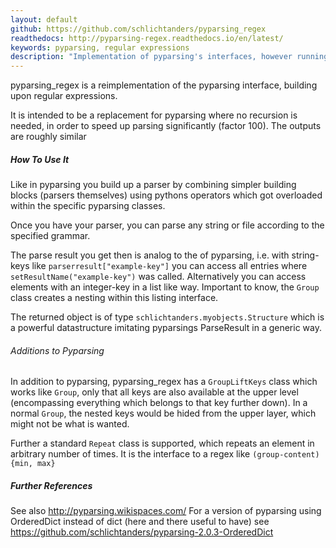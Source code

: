 ```yaml
---
layout: default
github: https://github.com/schlichtanders/pyparsing_regex
readthedocs: http://pyparsing-regex.readthedocs.io/en/latest/
keywords: pyparsing, regular expressions
description: "Implementation of pyparsing's interfaces, however running on regular expressions."
---
```


pyparsing_regex is a reimplementation of the pyparsing interface, building upon regular expressions.

It is intended to be a replacement for pyparsing where no recursion is needed, in order to speed up parsing
significantly (factor 100). The outputs are roughly similar


##### How To Use It
Like in pyparsing you build up a parser by combining simpler building blocks (parsers themselves)
using pythons operators which got overloaded within the specific pyparsing classes.

Once you have your parser, you can parse any string or file according to the specified grammar.

The parse result you get then is analog to the of pyparsing, i.e. with string-keys like ``parserresult["example-key"]`` you can access
all entries where ``setResultName("example-key")`` was called.
Alternatively you can access elements with an integer-key in a list like way.
Important to know, the ``Group`` class creates a nesting within this listing interface.

The returned object is of type ``schlichtanders.myobjects.Structure`` which is a powerful datastructure imitating
pyparsings ParseResult in a generic way.


###### Additions to Pyparsing
In addition to pyparsing, pyparsing_regex has a ``GroupLiftKeys`` class which works like ``Group``, only that all keys
are also available at the upper level (encompassing everything which belongs to that key further down). In a normal
``Group``, the nested keys would be hided from the upper layer, which might not be what is wanted.

Further a standard ``Repeat`` class is supported, which repeats an element in arbitrary number of times. It
is the interface to a regex like ``(group-content){min, max}``


##### Further References
See also  http://pyparsing.wikispaces.com/
For a version of pyparsing using OrderedDict instead of dict (here and there useful to have) see https://github.com/schlichtanders/pyparsing-2.0.3-OrderedDict
